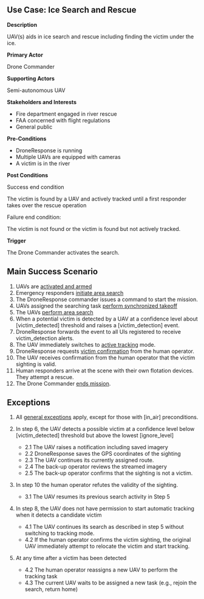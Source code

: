 ## Use Case: Ice Search and Rescue

**Description**

UAV(s) aids in ice search and rescue including finding the victim under the ice.

**Primary Actor**

Drone Commander

**Supporting Actors**

Semi-autonomous UAV

**Stakeholders and Interests**

- Fire department engaged in river rescue
- FAA concerned with flight regulations
- General public

**Pre-Conditions**

- DroneResponse is running
- Multiple UAVs are equipped with cameras
- A victim is in the river

**Post Conditions**

Success end condition

The victim is found by a UAV and actively tracked until a first responder takes over the rescue operation

Failure end condition:

The victim is not found or the victim is found but not actively tracked.

**Trigger**

The Drone Commander activates the search.

## Main Success Scenario

1. UAVs are [activated and armed](../supporting/ActivateAndArm.md)
2. Emergency responders [initiate area search](../supporting/InitiateAreaSearch.md)
3. The DroneResponse commander issues a command to start the mission.
4. UAVs assigned the searching task [perform synchronized takeoff](../supporting/SynchronizedTakeoff.md)
5. The UAVs [perform area search](../supporting/PerformAreaSearch.md)
6. When a potential victim is detected by a UAV at a confidence level about [victim_detected] threshold and raises a [victim_detection] event.
7. DroneResponse forwards the event to all UIs registered to receive victim_detection alerts.
8. The UAV immediately switches to [active tracking](../supporting/ActiveTracking.md) mode.
9. DroneResponse requests [victim confirmation](supporting/VictimConfirmation.md) from the human operator.
10. The UAV receives confirmation from the human operator that the victim sighting is valid.
11. Human responders arrive at the scene with their own flotation devices. They attempt a rescue.
12. The Drone Commander [ends mission](supporting/EndMission.md).


## Exceptions

1. All [general exceptions](../../README.md#GeneralExceptions) apply, except for those with [in_air] preconditions.

2. In step 6, the UAV detects a possible victim at a confidence level below [victim_detected] threshold but above the lowest [ignore_level]
   * 2.1 The UAV raises a notification including saved imagery
   * 2.2 DroneResponse saves the GPS coordinates of the sighting
   * 2.3 The UAV continues its currently assigned route.
   * 2.4 The back-up operator reviews the streamed imagery
   * 2.5 The back-up operator confirms that the sighting is not a victim.

3. In step 10 the human operator refutes the validity of the sighting.
   * 3.1 The UAV resumes its previous search activity in Step 5
   
4. In step 8, the UAV does not have permission to start automatic tracking when it detects a candidate victim 
   * 4.1 The UAV continues its search as described in step 5 without switching to tracking mode.
   * 4.2 If the human operator confirms the victim sighting, the original UAV immediately attempt to relocate the victim and start tracking.
   
5. At any time after a victim has been detected 
   * 4.2 The human operator reassigns a new UAV to perform the tracking task
   * 4.3 The current UAV waits to be assigned a new task (e.g., rejoin the search, return home)

